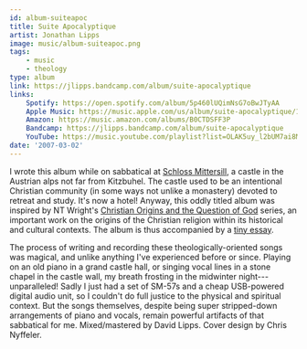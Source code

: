 ```yaml
---
id: album-suiteapoc
title: Suite Apocalyptique
artist: Jonathan Lipps
image: music/album-suiteapoc.png
tags:
    - music
    - theology
type: album
link: https://jlipps.bandcamp.com/album/suite-apocalyptique
links:
    Spotify: https://open.spotify.com/album/5p460lUQimNsG7oBwJTyAA
    Apple Music: https://music.apple.com/us/album/suite-apocalyptique/1727860003
    Amazon: https://music.amazon.com/albums/B0CTDSFF3P
    Bandcamp: https://jlipps.bandcamp.com/album/suite-apocalyptique
    YouTube: https://music.youtube.com/playlist?list=OLAK5uy_l2bUM7ai8M4uaIdFcM4W-S4PulRw8WecM
date: '2007-03-02'
---
```


I wrote this album while on sabbatical at [Schloss
Mittersill](https://www.schloss-mittersill.com/), a castle in the Austrian alps not far from
Kitzbuhel. The castle used to be an intentional Christian community (in some ways not unlike
a monastery) devoted to retreat and study. It's now a hotel! Anyway, this oddly titled album was
inspired by NT Wright's [Christian Origins and the Question of
God](https://www.goodreads.com/series/70497-christian-origins-and-the-question-of-god) series, an
important work on the origins of the Christian religion within its historical and cultural
contexts. The album is thus accompanied by a [tiny
essay](/_public/downloads/suite-apocalyptique.pdf).

The process of writing and recording these theologically-oriented songs was magical, and unlike
anything I've experienced before or since. Playing on an old piano in a grand castle hall, or
singing vocal lines in a stone chapel in the castle wall, my breath frosting in the midwinter
night---unparalleled! Sadly I just had a set of SM-57s and a cheap USB-powered digital audio unit,
so I couldn't do full justice to the physical and spiritual context. But the songs themselves,
despite being super stripped-down arrangements of piano and vocals, remain powerful artifacts of
that sabbatical for me. Mixed/mastered by David Lipps. Cover design by Chris Nyffeler.
